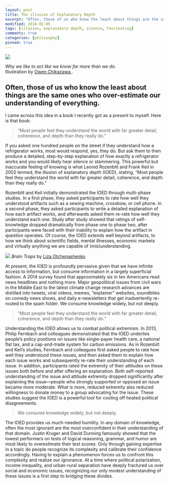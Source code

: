 ```yaml
---
layout: post
title: The illusion of Explanatory Depth
excerpt: "Often, those of us who know the least about things are the same ones who over-estimate our understanding of everything."
modified: 2018-02-05
tags: [illusion, explanatory depth, science, fascinating]
comments: true
categories: [philosophy]
pinned: true
---
```


![](http://tanaka.co.zw/assets/images/posts/39-waterfall.gif)

<meta property="og:image" content="https://cdn.vox-cdn.com/thumbor/zfk_Cq8KPkp9QKK49NYdJRfA3OM=/0x0:1024x683/1200x800/filters:focal(523x306:685x468/cdn.vox-cdn.com/uploads/chorus_image/image/53489463/shutterstock_329644514_1024.0.jpg">

*Why we like to act like we know far more than we do.* <br> Illustration by [Owen Chikazawa ](https://dribbble.com/shots/2126205-Waterfall  ).

## Often, those of us who know the least about things are the same ones who over-estimate our understanding of everything.

I came across this idea in a book I recently got as a present to myself. Here is that book:

<script type="text/javascript">
amzn_assoc_tracking_id = "tanaka21-20";
amzn_assoc_ad_mode = "manual";
amzn_assoc_ad_type = "smart";
amzn_assoc_marketplace = "amazon";
amzn_assoc_region = "US";
amzn_assoc_design = "enhanced_links";
amzn_assoc_asins = "0062698214";
amzn_assoc_placement = "adunit";
amzn_assoc_linkid = "f442f32c2d78c6b5a1b9998fb30bffa0";
</script>
<script src="//z-na.amazon-adsystem.com/widgets/onejs?MarketPlace=US"></script>



> “Most people feel they understand the world with far greater detail, coherence, and depth than they really do.”

If you asked one hundred people on the street if they understand how a refrigerator works, most would respond, yes,
they do. But ask them to then produce a detailed, step-by-step explanation of how exactly a refrigerator works and you
would likely hear silence or stammering. This powerful but inaccurate feeling of knowing is what Leonid Rozenblit and Frank
 Keil in 2002 termed, the illusion of explanatory depth (IOED), stating, “Most people feel they understand the world with far
  greater detail, coherence, and depth than they really do.”

Rozenblit and Keil initially demonstrated the IOED through multi-phase studies. In a first phase, they asked participants
 to rate how well they understood artifacts such as a sewing machine, crossbow, or cell phone. In a second phase, they asked
  participants to write a detailed explanation of how each artifact works, and afterwards asked them re-rate how well they
   understand each one. Study after study showed that ratings of self-knowledge dropped dramatically from phase one to
    phase two, after participants were faced with their inability to explain how the artifact in question operates.
    Of course, the IOED extends well beyond artifacts, to how we think about scientific fields, mental illnesses,
     economic markets and virtually anything we are capable of (mis)understanding.

![](http://tanaka.co.zw/assets/images/posts/brain.png)
 *Brain Traps* by [Liza Otchenashenko](https://dribbble.com/shots/3550062-Brain-Traps)

At present, the IOED is profoundly pervasive given that we have infinite access to information, but consume information in a largely superficial fashion. A 2014 survey found that approximately six in ten Americans read news headlines and nothing more. Major geopolitical issues from civil wars in the Middle East to the latest climate change research advances are distilled into tweets, viral videos, memes, “explainer” websites, soundbites on comedy news shows, and daily e-newsletters that get inadvertently re-routed to the spam folder. We consume knowledge widely, but not deeply.

> “Most people feel they understand the world with far greater detail, coherence, and depth than they really do.”

Understanding the IOED allows us to combat political extremism. In 2013, Philip Fernbach and colleagues demonstrated that the IOED underlies people’s policy positions on issues like single-payer health care, a national flat tax, and a cap-and-trade system for carbon emissions. As in Rozenbilt and Keil’s studies, Fernbach and colleagues first asked people to rate how well they understood these issues, and then asked them to explain how each issue works and subsequently re-rate their understanding of each issue. In addition, participants rated the extremity of their attitudes on these issues both before and after offering an explanation. Both self-reported understanding of the issue and attitude extremity dropped significantly after explaining the issue—people who strongly supported or opposed an issue became more moderate. What is more, reduced extremity also reduced willingness to donate money to a group advocating for the issue. These studies suggest the IOED is a powerful tool for cooling off heated political disagreements.


> We consume knowledge widely, but not deeply.

The IOED provides us much-needed humility. In any domain of knowledge, often the most ignorant are the most overconfident in their understanding of that domain. Justin Kruger and David Dunning famously showed that the lowest performers on tests of logical reasoning, grammar, and humor are most likely to overestimate their test scores. Only through gaining expertise in a topic do people recognize its complexity and calibrate their confidence accordingly. Having to explain a phenomenon forces us to confront this complexity and realize our ignorance. At a time where political polarization, income inequality, and urban-rural separation have deeply fractured us over social and economic issues, recognizing our only modest understanding of these issues is a first step to bridging these divides.
